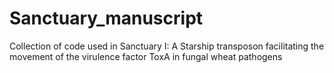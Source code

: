 # Sanctuary_manuscript
Collection of code used in Sanctuary I: A Starship transposon facilitating the movement of the virulence factor ToxA in fungal wheat pathogens
